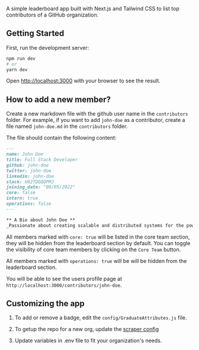 A simple leaderboard app built with Next.js and Tailwind CSS to list top contributors of a GitHub organization.

## Getting Started

First, run the development server:

```bash
npm run dev
# or
yarn dev
```

Open [http://localhost:3000](http://localhost:3000) with your browser to see the result.

## How to add a new member?

Create a new markdown file with the github user name in the `contributors` folder. For example, if you want to add `john-doe` as a contributor, create a file named `john-doe.md` in the `contributors` folder.

The file should contain the following content:

```md
---
name: John Doe
title: Full Stack Developer
github: john-doe
twitter: john-doe
linkedin: john-doe
slack: U02TDGQQPMJ
joining_date: "09/05/2022"
core: false
intern: true
operations: false
---

** A Bio about John Doe **
_Passionate about creating scalable and distributed systems for the power grid and interested in contributing to open source digital public goods._ (supports markdown)
```

All members marked with `core: true` will be listed in the core team section, they will be hidden from the leaderboard section by default. You can toggle the visibility of core team members by clicking on the `Core Team` button.

All members marked with `operations: true` will be will be hidden from the leaderboard section.

You will be able to see the users profile page at `http://localhost:3000/contributors/john-doe`.

## Customizing the app

1. To add or remove a badge, edit the `config/GraduateAttributes.js` file.

2. To getup the repo for a new org, update the [scraper config](https://github.com/coronasafe/leaderboard/blob/d42c7b7ba608c4911d932e92679ab1914371c8a0/.github/workflows/main.yml#L32)

3. Update variables in .env file to fit your organization's needs.
